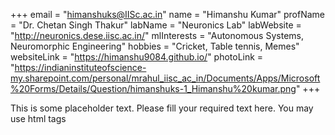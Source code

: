 +++
email = "himanshuks@IISc.ac.in"
name = "Himanshu Kumar"
profName = "Dr. Chetan Singh Thakur"
labName = "Neuronics Lab"
labWebsite = "http://neuronics.dese.iisc.ac.in/"
mlInterests = "Autonomous Systems, Neuromorphic Engineering"
hobbies = "Cricket, Table tennis, Memes"
websiteLink = "https://himanshu9084.github.io/"
photoLink = "https://indianinstituteofscience-my.sharepoint.com/personal/mrahul_iisc_ac_in/Documents/Apps/Microsoft%20Forms/Details/Question/himanshuks-1_Himanshu%20kumar.png"
+++

This is some placeholder text. Please fill your required text here. You may use html tags